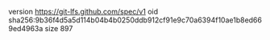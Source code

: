version https://git-lfs.github.com/spec/v1
oid sha256:9b36f4d5a5d114b04b4b0250ddb912cf91e9c70a6394f10ae1b8ed669ed4963a
size 897
